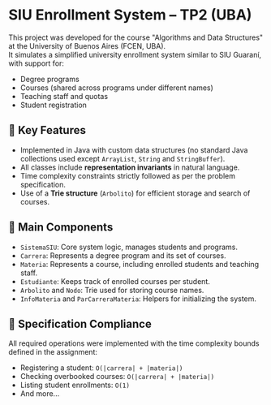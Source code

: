 # SIU Enrollment System – TP2 (UBA)

This project was developed for the course "Algorithms and Data Structures" at the University of Buenos Aires (FCEN, UBA).  
It simulates a simplified university enrollment system similar to SIU Guaraní, with support for:

- Degree programs
- Courses (shared across programs under different names)
- Teaching staff and quotas
- Student registration

## 🧱 Key Features

- Implemented in Java with custom data structures (no standard Java collections used except `ArrayList`, `String` and `StringBuffer`).
- All classes include **representation invariants** in natural language.
- Time complexity constraints strictly followed as per the problem specification.
- Use of a **Trie structure** (`Arbolito`) for efficient storage and search of courses.

## 🧩 Main Components

- `SistemaSIU`: Core system logic, manages students and programs.
- `Carrera`: Represents a degree program and its set of courses.
- `Materia`: Represents a course, including enrolled students and teaching staff.
- `Estudiante`: Keeps track of enrolled courses per student.
- `Arbolito` and `Nodo`: Trie used for storing course names.
- `InfoMateria` and `ParCarreraMateria`: Helpers for initializing the system.

## 📎 Specification Compliance

All required operations were implemented with the time complexity bounds defined in the assignment:
- Registering a student: `O(|carrera| + |materia|)`
- Checking overbooked courses: `O(|carrera| + |materia|)`
- Listing student enrollments: `O(1)`
- And more...


